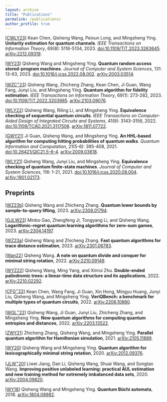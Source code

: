 ```yaml
---
layout: archive
title: "Publications"
permalink: /publications/
author_profile: true
---
```


[[CWLY23](https://doi.org/10.1109/TIT.2023.3263645)] Kean Chen, Qisheng Wang, Peixun Long, and Mingsheng Ying. **Unitarity estimation for quantum channels**. *IEEE Transactions on Information Theory*, 69(8): 5116-5134, 2023. [doi:10.1109/TIT.2023.3263645](https://doi.org/10.1109/TIT.2023.3263645). [arXiv:2212.09319](https://arxiv.org/abs/2212.09319).

[[WY23](https://doi.org/10.1016/j.jcss.2022.08.002)] Qisheng Wang and Mingsheng Ying. **Quantum random access stored-program machines**. *Journal of Computer and System Sciences*, 131: 13-63, 2023. [doi:10.1016/j.jcss.2022.08.002](https://doi.org/10.1016/j.jcss.2022.08.002). [arXiv:2003.03514](https://arxiv.org/abs/2003.03514).

[[WZC<sup>+</sup>23](https://doi.org/10.1109/TIT.2022.3203985)] Qisheng Wang, Zhicheng Zhang, Kean Chen, Ji Guan, Wang Fang, Junyi Liu, and Mingsheng Ying. **Quantum algorithm for fidelity estimation**. *IEEE Transactions on Information Theory*, 69(1): 273-282, 2023. [doi:10.1109/TIT.2022.3203985](https://doi.org/10.1109/TIT.2022.3203985). [arXiv:2103.09076](https://arxiv.org/abs/2103.09076).

[[WLY22](https://doi.org/10.1109/TCAD.2021.3117506)] Qisheng Wang, Riling Li, and Mingsheng Ying. **Equivalence checking of sequential quantum circuits**. *IEEE Transactions on Computer-Aided Design of Integrated Circuits and Systems*, 41(9): 3143-3156, 2022. [doi:10.1109/TCAD.2021.3117506](https://doi.org/10.1109/TCAD.2021.3117506). [arXiv:1811.07722](https://arxiv.org/abs/1811.07722).

[[GWY21](https://doi.org/10.26421/QIC21.5-6-4)] Ji Guan, Qisheng Wang, and Mingsheng Ying. **An HHL-based algorithm for computing hitting probabilities of quantum walks**. *Quantum Information and Computation*, 21(5-6): 395-408, 2021. [doi:10.26421/QIC21.5-6-4](https://doi.org/10.26421/QIC21.5-6-4). [arXiv:2009.03618](https://arxiv.org/abs/2009.03618).

[[WLY21](https://doi.org/10.1016/j.jcss.2020.08.004)] Qisheng Wang, Junyi Liu, and Mingsheng Ying. **Equivalence checking of quantum finite-state machines**. *Journal of Computer and System Sciences*, 116: 1-21, 2021. [doi:10.1016/j.jcss.2020.08.004](https://doi.org/10.1016/j.jcss.2020.08.004). [arXiv:1901.02173](https://arxiv.org/abs/1901.02173).

## Preprints

[[WZ23b](https://arxiv.org/abs/2308.01794)] Qisheng Wang and Zhicheng Zhang. **Quantum lower bounds by sample-to-query lifting**, 2023. [arXiv:2308.01794](https://arxiv.org/abs/2308.01794).

[[GJLW23](https://arxiv.org/abs/2304.14197)] Minbo Gao, Zhengfeng Ji, Tongyang Li, and Qisheng Wang. **Logarithmic-regret quantum learning algorithms for zero-sum games**, 2023. [arXiv:2304.14197](https://arxiv.org/abs/2304.14197).

[[WZ23a](https://arxiv.org/abs/2301.06783)] Qisheng Wang and Zhicheng Zhang. **Fast quantum algorithms for trace distance estimation**, 2023. [arXiv:2301.06783](https://arxiv.org/abs/2301.06783).

[[Wan22](https://arxiv.org/abs/2210.09149)] Qisheng Wang. **A note on quantum divide and conquer for minimal string rotation**, 2022. [arXiv:2210.09149](https://arxiv.org/abs/2210.09149).

[[WYZ22](https://arxiv.org/abs/2210.02292)] Qisheng Wang, Ming Yang, and Xinrui Zhu. **Double-ended palindromic trees: a linear-time data structure and its applications**, 2022. [arXiv:2210.02292](https://arxiv.org/abs/2210.02292).

[[CFG<sup>+</sup>22](https://arxiv.org/abs/2206.10880)] Kean Chen, Wang Fang, Ji Guan, Xin Hong, Mingyu Huang, Junyi Liu, Qisheng Wang, and Mingsheng Ying. **VeriQBench: a benchmark for multiple types of quantum circuits**, 2022. [arXiv:2206.10880](https://arxiv.org/abs/2206.10880).

[[WGL<sup>+</sup>22](https://arxiv.org/abs/2203.13522)] Qisheng Wang, Ji Guan, Junyi Liu, Zhicheng Zhang, and Mingsheng Ying. **New quantum algorithms for computing quantum entropies and distances**, 2022. [arXiv:2203.13522](https://arxiv.org/abs/2203.13522).

[[ZWY21](https://arxiv.org/abs/2105.11889)] Zhicheng Zhang, Qisheng Wang, and Mingsheng Ying. **Parallel quantum algorithm for Hamiltonian simulation**, 2021. [arXiv:2105.11889](https://arxiv.org/abs/2105.11889).

[[WY20](https://arxiv.org/abs/2012.09376)] Qisheng Wang and Mingsheng Ying. **Quantum algorithm for lexicographically minimal string rotation**, 2020. [arXiv:2012.09376](https://arxiv.org/abs/2012.09376).

[[JLW<sup>+</sup>20](https://arxiv.org/abs/2004.09820)] Liwei Jiang, Dan Li, Qisheng Wang, Shuai Wang, and Songtao Wang. **Improving positive unlabeled learning: practical AUL estimation and new training method for extremely imbalanced data sets**, 2020. [arXiv:2004.09820](https://arxiv.org/abs/2004.09820).

[[WY18](https://arxiv.org/abs/1804.08982)] Qisheng Wang and Mingsheng Ying. **Quantum Büchi automata**, 2018. [arXiv:1804.08982](https://arxiv.org/abs/1804.08982).
